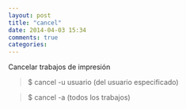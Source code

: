 ```yaml
---
layout: post
title: "cancel"
date: 2014-04-03 15:34
comments: true
categories: 
---
```

Cancelar trabajos de impresión

>$ cancel -u usuario  (del usuario especificado)

>$ cancel -a  (todos los trabajos)

